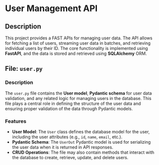 # User Management API

## Description

This project provides a FAST  APIs for managing user data. The API allows for fetching a list of users, streaming user data in batches, and retrieving individual users by their ID. The core functionality is implemented using **FastAPI**, and the data is stored and retrieved using **SQLAlchemy** ORM.

## File: `user.py`

### Description

The `user.py` file contains the **User model**, **Pydantic schema** for user data validation, and any related logic for managing users in the database. This file plays a central role in defining the structure of the user data and ensuring proper validation of the data through Pydantic models.

### Features

- **User Model**: The `User` class defines the database model for the user, including the user attributes (e.g., `id`, `name`, `email`, etc.).
- **Pydantic Schema**: The `UserOut` Pydantic model is used for serializing the user data when it is returned in API responses.
- **CRUD Operations**: The file may also contain methods that interact with the database to create, retrieve, update, and delete users.
